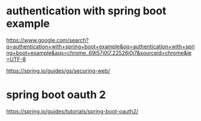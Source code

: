 
# authentication with spring boot example

https://www.google.com/search?q=authentication+with+spring+boot+example&oq=authentication+with+spring+boot+example&aqs=chrome..69i57j0l7.22526j0j7&sourceid=chrome&ie=UTF-8

https://spring.io/guides/gs/securing-web/

# spring boot oauth 2

https://spring.io/guides/tutorials/spring-boot-oauth2/
